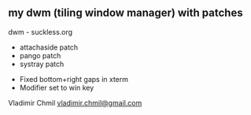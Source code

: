 my dwm (tiling window manager) with patches
-------------------------------------------

dwm - suckless.org

+ attachaside patch
+ pango patch
+ systray patch

* Fixed bottom+right gaps in xterm
* Modifier set to win key

Vladimir Chmil <vladimir.chmil@gmail.com>
